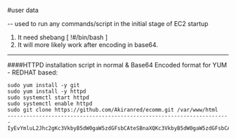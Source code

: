 #user data

-- used to run any commands/script in the initial stage of EC2 startup

1. It need shebang [ !#/bin/bash ]
2. It will more likely work after encoding in base64.
---------------------------------------------------------
####HTTPD installation script in normal & Base64 Encoded format for YUM - REDHAT based: 

```sh#!/bin/bash
sudo yum install -y git
sudo yum install -y httpd
sudo systemctl start httpd
sudo systemctl enable httpd
sudo git clone https://github.com/Akiranred/ecomm.git /var/www/html
-----------------------------------------------------------------------
IyEvYmluL2Jhc2gKc3VkbyB5dW0gaW5zdGFsbCAteSBnaXQKc3VkbyB5dW0gaW5zdGFsbCAteSBodHRwZApzdWRvIHN5c3RlbWN0bCBzdGFydCBodHRwZApzdWRvIHN5c3RlbWN0bCBlbmFibGUgaHR0cGQKc3VkbyBnaXQgY2xvbmUgaHR0cHM6Ly9naXRodWIuY29tL0FraXJhbnJlZC9lY29tbS5naXQgL3Zhci93d3cvaHRtbA==
   ```
